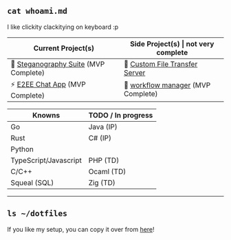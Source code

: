 ## `cat whoami.md`

I like clickity clackitying on keyboard :p

| Current Project(s)                                                | Side Project(s) \| not very complete                                       |
|------------------------------------------------------------------|--------------------------------------------------------|
| 🦀 [Steganography Suite](https://github.com/Chris-Coleongco/Steganography_Suite) (MVP Complete) | 🐹 [Custom File Transfer Server](https://github.com/Chris-Coleongco/Custom_File_Transfer_Protocol) |
| ⚡ [E2EE Chat App](https://github.com/Chris-Coleongco/E2EE-Chat-App) (MVP Complete) | 💼 [workflow manager](https://github.com/Chris-Coleongco/workflow) (MVP Complete) |

| Knowns   | TODO / In progress |
|----------|----------|
| Go   | Java (IP)   |
| Rust    |  C# (IP)  |
| Python    |    |
| TypeScript/Javascript    | PHP (TD) |
| C/C++ |  Ocaml (TD)  |
| Squeal (SQL) |  Zig (TD) |

----------------------------------------

## `ls ~/dotfiles`

If you like my setup, you can copy it over from 
[here](https://github.com/Chris-Coleongco/dotfiles)!





<!--
**Chris-Coleongco/Chris-Coleongco** is a ✨ _special_ ✨ repository because its `README.md` (this file) appears on your GitHub profile.

Here are some ideas to get you started:

- 🔭 I’m currently working on ...
- 🌱 I’m currently learning ...
- 👯 I’m looking to collaborate on ...
- 🤔 I’m looking for help with ...
- 💬 Ask me about ...
- 📫 How to reach me: ...
- 😄 Pronouns: ...
- ⚡ Fun fact: ...
-->
